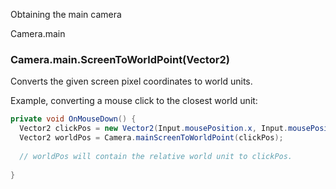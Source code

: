 Obtaining the main camera

Camera.main


### Camera.main.ScreenToWorldPoint(Vector2)

Converts the given screen pixel coordinates to world units.

Example, converting a mouse click to the closest world unit:

```c#
private void OnMouseDown() {
  Vector2 clickPos = new Vector2(Input.mousePosition.x, Input.mousePosition.y);
  Vector2 worldPos = Camera.mainScreenToWorldPoint(clickPos);
  
  // worldPos will contain the relative world unit to clickPos.
  
}
```
